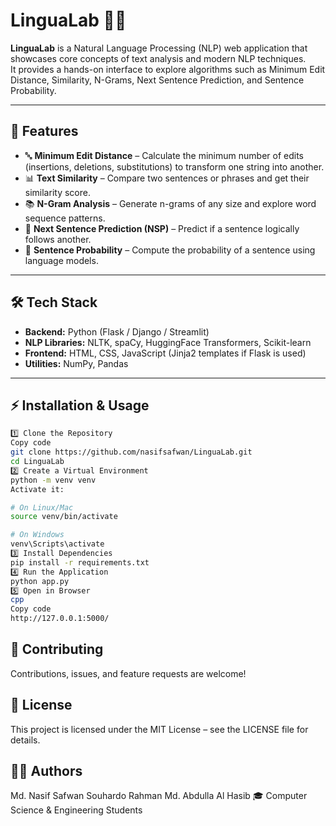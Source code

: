 # LinguaLab 🧠✨

**LinguaLab** is a Natural Language Processing (NLP) web application that showcases core concepts of text analysis and modern NLP techniques.  
It provides a hands-on interface to explore algorithms such as Minimum Edit Distance, Similarity, N-Grams, Next Sentence Prediction, and Sentence Probability.

---

## 🚀 Features

- 🔤 **Minimum Edit Distance** – Calculate the minimum number of edits (insertions, deletions, substitutions) to transform one string into another.  
- 📊 **Text Similarity** – Compare two sentences or phrases and get their similarity score.  
- 📚 **N-Gram Analysis** – Generate n-grams of any size and explore word sequence patterns.  
- 🔗 **Next Sentence Prediction (NSP)** – Predict if a sentence logically follows another.  
- 🎯 **Sentence Probability** – Compute the probability of a sentence using language models.  

---

## 🛠️ Tech Stack

- **Backend:** Python (Flask / Django / Streamlit)  
- **NLP Libraries:** NLTK, spaCy, HuggingFace Transformers, Scikit-learn  
- **Frontend:** HTML, CSS, JavaScript (Jinja2 templates if Flask is used)  
- **Utilities:** NumPy, Pandas  

---

## ⚡ Installation & Usage

```bash
1️⃣ Clone the Repository
Copy code
git clone https://github.com/nasifsafwan/LinguaLab.git
cd LinguaLab
2️⃣ Create a Virtual Environment
python -m venv venv
Activate it:

# On Linux/Mac
source venv/bin/activate

# On Windows
venv\Scripts\activate
3️⃣ Install Dependencies
pip install -r requirements.txt
4️⃣ Run the Application
python app.py
5️⃣ Open in Browser
cpp
Copy code
http://127.0.0.1:5000/
```

## 🤝 Contributing
Contributions, issues, and feature requests are welcome!

## 📜 License
This project is licensed under the MIT License – see the LICENSE file for details.

## 👨‍💻 Authors
Md. Nasif Safwan
Souhardo Rahman
Md. Abdulla Al Hasib
🎓 Computer Science & Engineering Students
